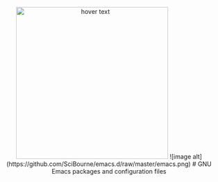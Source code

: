 <p align="center">
  <img src="https://github.com/SciBourne/emacs.d/raw/master/emacs.png" width="350" title="hover text">
![image alt](https://github.com/SciBourne/emacs.d/raw/master/emacs.png)
# GNU Emacs packages and configuration files
</p>
